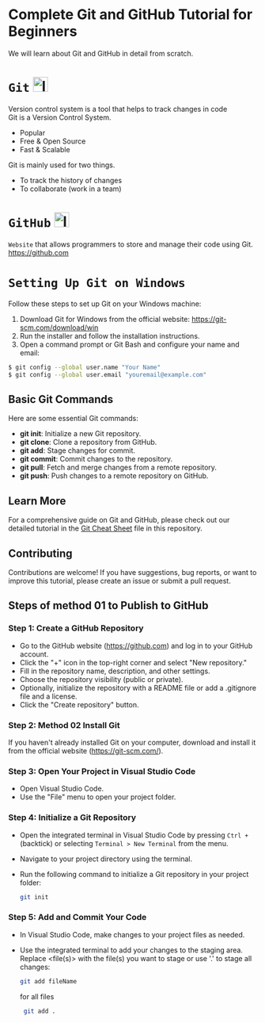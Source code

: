 # Complete Git and GitHub Tutorial for Beginners
We will learn about Git and GitHub in detail from scratch. 

# `Git`  <img src="https://github.com/ZiaUrRehman-bit/Complete-Git-and-GitHub-Tutorial-for-Beginners/assets/77435711/bac25d1f-6152-42dd-97c3-a735c013ff8e" alt="Image" width="30"/>


Version control system is a tool that helps to track changes in code<br>
Git is a Version Control System.
+ Popular
+ Free & Open Source
+ Fast & Scalable
  
Git is mainly used for two things.<br>
+ To track the history of changes
+ To collaborate (work in a team)

# `GitHub`  <img src="https://github.com/ZiaUrRehman-bit/Complete-Git-and-GitHub-Tutorial-for-Beginners/assets/77435711/4a13c429-2641-4a41-a025-6d98f7ee977f" alt="Image" width="30"/>
`Website` that allows programmers to store and manage their code using Git.<br>
https://github.com

# `Setting Up Git on Windows`

<p>Follow these steps to set up Git on your Windows machine:</p>

<ol>
  <li>Download Git for Windows from the official website: <a href="https://git-scm.com/download/win">https://git-scm.com/download/win</a></li>
  <li>Run the installer and follow the installation instructions.</li>
  <li>Open a command prompt or Git Bash and configure your name and email:</li>
</ol>

```bash
$ git config --global user.name "Your Name"
$ git config --global user.email "youremail@example.com"
```

<h2>Basic Git Commands</h2>
<p>Here are some essential Git commands:</p>
<ul>
  <li><strong>git init</strong>: Initialize a new Git repository.</li>
  <li><strong>git clone</strong>: Clone a repository from GitHub.</li>
  <li><strong>git add</strong>: Stage changes for commit.</li>
  <li><strong>git commit</strong>: Commit changes to the repository.</li>
  <li><strong>git pull</strong>: Fetch and merge changes from a remote repository.</li>
  <li><strong>git push</strong>: Push changes to a remote repository on GitHub.</li>
</ul>
<h2>Learn More</h2>
<p>For a comprehensive guide on Git and GitHub, please check out our detailed tutorial in the <a href="https://github.com/ZiaUrRehman-bit/Complete-Git-and-GitHub-Tutorial-for-Beginners/blob/main/git-cheat-sheet-education.pdf">Git Cheat Sheet</a> file in this repository.</p>
<h2>Contributing</h2>
<p>Contributions are welcome! If you have suggestions, bug reports, or want to improve this tutorial, please create an issue or submit a pull request.</p>

## Steps of method 01 to Publish to GitHub

### Step 1: Create a GitHub Repository

- Go to the GitHub website (https://github.com) and log in to your GitHub account.
- Click the "+" icon in the top-right corner and select "New repository."
- Fill in the repository name, description, and other settings.
- Choose the repository visibility (public or private).
- Optionally, initialize the repository with a README file or add a .gitignore file and a license.
- Click the "Create repository" button.

### Step 2: Method 02 Install Git

If you haven't already installed Git on your computer, download and install it from the official website (https://git-scm.com/).

### Step 3: Open Your Project in Visual Studio Code

- Open Visual Studio Code.
- Use the "File" menu to open your project folder.

### Step 4: Initialize a Git Repository

- Open the integrated terminal in Visual Studio Code by pressing `Ctrl + ` (backtick) or selecting `Terminal > New Terminal` from the menu.
- Navigate to your project directory using the terminal.
- Run the following command to initialize a Git repository in your project folder:

   ```bash
   git init
   ```
### Step 5: Add and Commit Your Code

- In Visual Studio Code, make changes to your project files as needed.
- Use the integrated terminal to add your changes to the staging area. Replace <file(s)> with the file(s) you want to stage or use '.' to stage all changes:
  
   ```bash
   git add fileName
   ```
   for all files
  ```bash
   git add .
   ```

